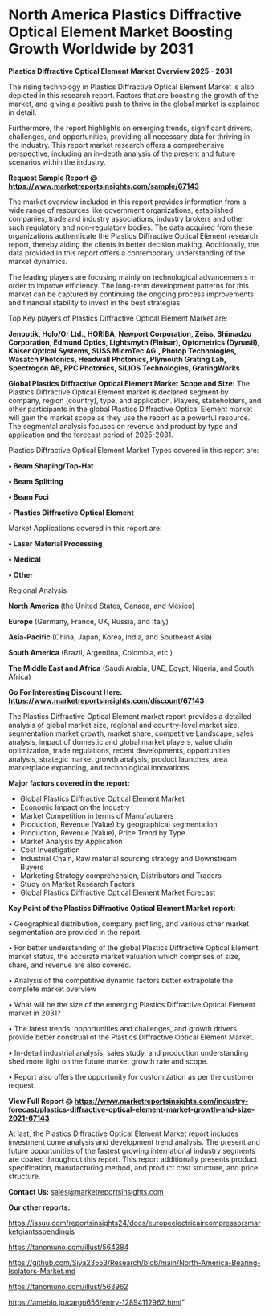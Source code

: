 # North America Plastics Diffractive Optical Element Market Boosting Growth Worldwide by 2031

<Strong> Plastics Diffractive Optical Element Market Overview 2025 - 2031</strong>

The rising technology in Plastics Diffractive Optical Element Market is also depicted in this research report. Factors that are boosting the growth of the market, and giving a positive push to thrive in the global market is explained in detail.

Furthermore, the report highlights on emerging trends, significant drivers, challenges, and opportunities, providing all necessary data for thriving in the industry. This report market research offers a comprehensive perspective, including an in-depth analysis of the present and future scenarios within the industry.

<strong>Request Sample Report @ <a href=https://www.marketreportsinsights.com/sample/67143>https://www.marketreportsinsights.com/sample/67143</a></strong>

The market overview included in this report provides information from a wide range of resources like government organizations, established companies, trade and industry associations, industry brokers and other such regulatory and non-regulatory bodies. The data acquired from these organizations authenticate the Plastics Diffractive Optical Element research report, thereby aiding the clients in better decision making. Additionally, the data provided in this report offers a contemporary understanding of the market dynamics.

The leading players are focusing mainly on technological advancements in order to improve efficiency. The long-term development patterns for this market can be captured by continuing the ongoing process improvements and financial stability to invest in the best strategies.

Top Key players of Plastics Diffractive Optical Element Market are:

<strong>Jenoptik, Holo/Or Ltd., HORIBA, Newport Corporation, Zeiss, Shimadzu Corporation, Edmund Optics, Lightsmyth (Finisar), Optometrics (Dynasil), Kaiser Optical Systems, SUSS MicroTec AG., Photop Technologies, Wasatch Photonics, Headwall Photonics, Plymouth Grating Lab, Spectrogon AB, RPC Photonics, SILIOS Technologies, GratingWorks</strong>

<strong><b>Global Plastics Diffractive Optical Element Market Scope and Size:</b></strong>
The Plastics Diffractive Optical Element market is declared segment by company, region (country), type, and application. Players, stakeholders, and other participants in the global Plastics Diffractive Optical Element market will gain the market scope as they use the report as a powerful resource. The segmental analysis focuses on revenue and product by type and application and the forecast period of 2025-2031.

Plastics Diffractive Optical Element Market Types covered in this report are:

<strong>• Beam Shaping/Top-Hat

• Beam Splitting

• Beam Foci

• Plastics Diffractive Optical Element</strong>

Market Applications covered in this report are:

<strong>• Laser Material Processing

• Medical

• Other</strong> 

Regional Analysis

<strong>North America</strong> (the United States, Canada, and Mexico)

<strong>Europe</strong> (Germany, France, UK, Russia, and Italy)

<strong>Asia-Pacific</strong> (China, Japan, Korea, India, and Southeast Asia)

<strong>South America</strong> (Brazil, Argentina, Colombia, etc.)

<strong>The Middle East and Africa</strong> (Saudi Arabia, UAE, Egypt, Nigeria, and South Africa)

<strong>Go For Interesting Discount Here: <a href=https://www.marketreportsinsights.com/discount/67143>https://www.marketreportsinsights.com/discount/67143</a></strong>

The Plastics Diffractive Optical Element market report provides a detailed analysis of global market size, regional and country-level market size, segmentation market growth, market share, competitive Landscape, sales analysis, impact of domestic and global market players, value chain optimization, trade regulations, recent developments, opportunities analysis, strategic market growth analysis, product launches, area marketplace expanding, and technological innovations.

<strong><b>Major factors covered in the report:</b></strong>
<ul>
  <li>Global Plastics Diffractive Optical Element Market </li>
  <li>Economic Impact on the Industry</li>
  <li>Market Competition in terms of Manufacturers</li>
  <li>Production, Revenue (Value) by geographical segmentation</li>
  <li>Production, Revenue (Value), Price Trend by Type</li>
  <li>Market Analysis by Application</li>
  <li>Cost Investigation</li>
  <li>Industrial Chain, Raw material sourcing strategy and Downstream Buyers</li>
  <li>Marketing Strategy comprehension, Distributors and Traders</li>
  <li>Study on Market Research Factors</li>
  <li>Global Plastics Diffractive Optical Element Market Forecast</li>
</ul>

<strong><b>Key Point of the Plastics Diffractive Optical Element Market report:</b></strong>

• Geographical distribution, company profiling, and various other market segmentation are provided in the report.

• For better understanding of the global Plastics Diffractive Optical Element market status, the accurate market valuation which comprises of size, share, and revenue are also covered.

• Analysis of the competitive dynamic factors better extrapolate the complete market overview

• What will be the size of the emerging Plastics Diffractive Optical Element market in 2031?

• The latest trends, opportunities and challenges, and growth drivers provide better construal of the Plastics Diffractive Optical Element Market.

• In-detail industrial analysis, sales study, and production understanding shed more light on the future market growth rate and scope.

• Report also offers the opportunity for customization as per the customer request.

<strong><b>View Full Report @ <a href=https://www.marketreportsinsights.com/industry-forecast/plastics-diffractive-optical-element-market-growth-and-size-2021-67143>https://www.marketreportsinsights.com/industry-forecast/plastics-diffractive-optical-element-market-growth-and-size-2021-67143</a></b></strong>


At last, the Plastics Diffractive Optical Element Market report includes investment come analysis and development trend analysis. The present and future opportunities of the fastest growing international industry segments are coated throughout this report. This report additionally presents product specification, manufacturing method, and product cost structure, and price structure.

<strong>Contact Us:</strong>
sales@marketreportsinsights.com

<strong>Our other reports:</strong>

<a href=https://issuu.com/reportsinsights24/docs/europeelectricaircompressorsmarketgiantsspendingis>https://issuu.com/reportsinsights24/docs/europeelectricaircompressorsmarketgiantsspendingis</a>

<a href=https://tanomuno.com/illust/564384>https://tanomuno.com/illust/564384</a>

<a href=https://github.com/Siya23553/Research/blob/main/North-America-Bearing-Isolators-Market.md>https://github.com/Siya23553/Research/blob/main/North-America-Bearing-Isolators-Market.md</a>

<a href=https://tanomuno.com/illust/563962>https://tanomuno.com/illust/563962</a>

<a href=https://ameblo.jp/cargo656/entry-12894112962.html>https://ameblo.jp/cargo656/entry-12894112962.html</a>"
